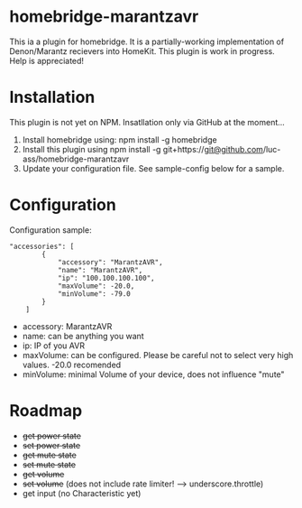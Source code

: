 # homebridge-marantzavr

This ia a plugin for homebridge. It is a partially-working implementation of Denon/Marantz recievers into HomeKit. This plugin is work in progress. Help is appreciated!

# Installation

This plugin is not yet on NPM. Insatllation only via GitHub at the moment...

1. Install homebridge using: npm install -g homebridge <br>
2. Install this plugin using npm install -g git+https://git@github.com/luc-ass/homebridge-marantzavr
3. Update your configuration file. See sample-config below for a sample. 

# Configuration

Configuration sample:

```
"accessories": [
        {
            "accessory": "MarantzAVR",
            "name": "MarantzAVR",
            "ip": "100.100.100.100",
            "maxVolume": -20.0,
            "minVolume": -79.0
        }
    ]
```

- accessory: MarantzAVR
- name: can be anything you want
- ip: IP of you AVR
- maxVolume: can be configured. Please be careful not to select very high values. -20.0 recomended
- minVolume: minimal Volume of your device, does not influence "mute"

# Roadmap

- ~~get power state~~
- ~~set power state~~
- ~~get mute state~~
- ~~set mute state~~
- ~~get volume~~
- ~~set volume~~ (does not include rate limiter! --> underscore.throttle)
- get input (no Characteristic yet)
 
